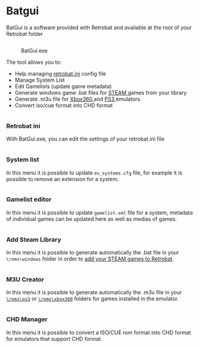 # Batgui

BatGui is a software provided with Retrobat and available at the root of your Retrobat folder

<figure><img src="https://i.imgur.com/NRJN9Ju.png" alt=""><figcaption><p>BatGui.exe</p></figcaption></figure>

The tool allows you to:

* Help managing [retrobat.ini](retrobat.ini.md) config file
* Manage System List
* Edit Gamelists (update game metadata)
* Generate windows game .bat files for [STEAM ](../systems-and-emulators/supported-game-systems/others/windows.md#adding-a-steam-game)games from your library
* Generate .m3u file for [Xbox360 ](../systems-and-emulators/supported-game-systems/game-consoles/microsoft-consoles/xbox-360.md#adding-xbla-xbox-live-arcade-games)and [PS3 ](../systems-and-emulators/supported-game-systems/game-consoles/sony/playstation-3.md#adding-ps3-games)emulators
* Convert iso/cue format into CHD format

<figure><img src="https://i.imgur.com/5xMsnHr.png" alt=""><figcaption></figcaption></figure>

### Retrobat ini

With BatGui.exe, you can edit the settings of your retrobat.ini file

<figure><img src="https://i.imgur.com/bQBN1Ux.png" alt=""><figcaption></figcaption></figure>

### System list

In this menu it is possible to update `es_systems.cfg` file, for example it is possible to remove an extension for a system.

<figure><img src="https://i.imgur.com/HfiG9lD.png" alt=""><figcaption></figcaption></figure>

### Gamelist editor

In this menu it is possible to update `gamelist.xml` file for a system, metadata of individual games can be updated here as well as medias of games.

<figure><img src="https://i.imgur.com/Mjir7uB.png" alt=""><figcaption></figcaption></figure>

### Add Steam Library

In this menu it is possible to generate automatically the .bat file in your `\roms\windows` folder in order to [add your STEAM games to Retrobat](../systems-and-emulators/supported-game-systems/others/windows.md#adding-a-steam-game).

<figure><img src="https://i.imgur.com/w4IotL3.png" alt=""><figcaption></figcaption></figure>

### M3U Creator

In this menu it is possible to generate automatically the .m3u file in your [`\roms\ps3`](../systems-and-emulators/supported-game-systems/game-consoles/sony/playstation-3.md#adding-ps3-games) or [`\roms\xbox360`](../systems-and-emulators/supported-game-systems/game-consoles/microsoft-consoles/xbox-360.md#adding-xbla-xbox-live-arcade-games) folders for games installed in the emulator.

<figure><img src="https://i.imgur.com/cs7oKVW.png" alt=""><figcaption></figcaption></figure>

### CHD Manager

In this menu it is possible to convert a ISO/CUE rom format into CHD format for emulators that support CHD format.

<figure><img src="https://i.imgur.com/B9Qz6bc.png" alt=""><figcaption></figcaption></figure>
